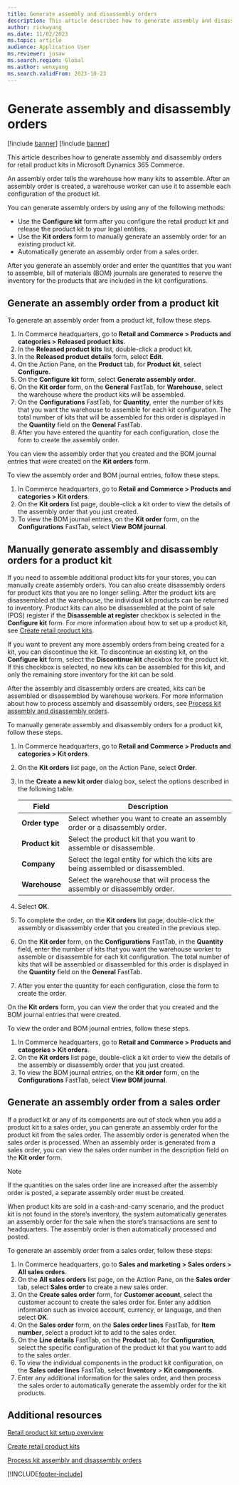 ```yaml
---
title: Generate assembly and disassembly orders
description: This article describes how to generate assembly and disassembly orders for retail product kits in Microsoft Dynamics 365 Commerce.
author: rickwyang
ms.date: 11/02/2023
ms.topic: article
audience: Application User
ms.reviewer: josaw
ms.search.region: Global
ms.author: wenxyang
ms.search.validFrom: 2023-10-23
---
```


# Generate assembly and disassembly orders


[!include [banner](includes/banner.md)]
[!include [banner](includes/preview-banner.md)]

This article describes how to generate assembly and disassembly orders for retail product kits in Microsoft Dynamics 365 Commerce.

An assembly order tells the warehouse how many kits to assemble. After an assembly order is created, a warehouse worker can use it to assemble each configuration of the product kit.

You can generate assembly orders by using any of the following methods:
  - Use the **Configure kit** form after you configure the retail product kit and release the product kit to your legal entities.
  - Use the **Kit orders** form to manually generate an assembly order for an existing product kit.
  - Automatically generate an assembly order from a sales order.

After you generate an assembly order and enter the quantities that you want to assemble, bill of materials (BOM) journals are generated to reserve the inventory for the products that are included in the kit configurations.

## Generate an assembly order from a product kit

To generate an assembly order from a product kit, follow these steps.

1. In Commerce headquarters, go to **Retail and Commerce \> Products and categories \> Released product kits**.
1. In the **Released product kits** list, double-click a product kit.
1. In the **Released product details** form, select **Edit**.
1. On the Action Pane, on the **Product** tab, for **Product kit**, select **Configure**.
1. On the **Configure kit** form, select **Generate assembly order**.
1. On the **Kit order** form, on the **General** FastTab, for **Warehouse**, select the warehouse where the product kits will be assembled.
1. On the **Configurations** FastTab, for **Quantity**, enter the number of kits that you want the warehouse to assemble for each kit configuration. The total number of kits that will be assembled for this order is displayed in the **Quantity** field on the **General** FastTab.
1. After you have entered the quantity for each configuration, close the form to create the assembly order.

You can view the assembly order that you created and the BOM journal entries that were created on the **Kit orders** form. 

To view the assembly order and BOM journal entries, follow these steps.

1. In Commerce headquarters, go to **Retail and Commerce \> Products and categories \> Kit orders**.
1. On the **Kit orders** list page, double-click a kit order to view the details of the assembly order that you just created.
1. To view the BOM journal entries, on the **Kit order** form, on the **Configurations** FastTab, select **View BOM journal**.

## Manually generate assembly and disassembly orders for a product kit

If you need to assemble additional product kits for your stores, you can manually create assembly orders. You can also create disassembly orders for product kits that you are no longer selling. After the product kits are disassembled at the warehouse, the individual kit products can be returned to inventory. Product kits can also be disassembled at the point of sale (POS) register if the **Disassemble at register** checkbox is selected in the **Configure kit** form. For more information about how to set up a product kit, see [Create retail product kits](./create-retail-product-kits.md).

If you want to prevent any more assembly orders from being created for a kit, you can discontinue the kit. To discontinue an existing kit, on the **Configure kit** form, select the **Discontinue kit** checkbox for the product kit. If this checkbox is selected, no new kits can be assembled for this kit, and only the remaining store inventory for the kit can be sold.

After the assembly and disassembly orders are created, kits can be assembled or disassembled by warehouse workers. For more information about how to process assembly and disassembly orders, see [Process kit assembly and disassembly orders](./process-kit-assembly-and-disassembly-orders.md).

To manually generate assembly and disassembly orders for a product kit, follow these steps.

1. In Commerce headquarters, go to **Retail and Commerce \> Products and categories \> Kit orders**.
1. On the **Kit orders** list page, on the Action Pane, select **Order**.
1. In the **Create a new kit order** dialog box, select the options described in the following table.

    | Field | Description |
    |-------|-------------|
    | **Order type** | Select whether you want to create an assembly order or a disassembly order. |
    | **Product kit** | Select the product kit that you want to assemble or disassemble. |
    | **Company** | Select the legal entity for which the kits are being assembled or disassembled. |
    | **Warehouse** | Select the warehouse that will process the assembly or disassembly order. |

1. Select **OK**.
1. To complete the order, on the **Kit orders** list page, double-click the assembly or disassembly order that you created in the previous step.
1. On the **Kit order** form, on the **Configurations** FastTab, in the **Quantity** field, enter the number of kits that you want the warehouse worker to assemble or disassemble for each kit configuration. The total number of kits that will be assembled or disassembled for this order is displayed in the **Quantity** field on the **General** FastTab.
1. After you enter the quantity for each configuration, close the form to create the order.

On the **Kit orders** form, you can view the order that you created and the BOM journal entries that were created. 

To view the order and BOM journal entries, follow these steps.

1. In Commerce headquarters, go to **Retail and Commerce \> Products and categories \> Kit orders**.
1. On the **Kit orders** list page, double-click a kit order to view the details of the assembly or disassembly order that you just created.
1. To view the BOM journal entries, on the **Kit order** form, on the **Configurations** FastTab, select **View BOM journal**.

## Generate an assembly order from a sales order

If a product kit or any of its components are out of stock when you add a product kit to a sales order, you can generate an assembly order for the product kit from the sales order. The assembly order is generated when the sales order is processed. When an assembly order is generated from a sales order, you can view the sales order number in the description field on the **Kit order** form.

> [!NOTE]
> If the quantities on the sales order line are increased after the assembly order is posted, a separate assembly order must be created.

When product kits are sold in a cash-and-carry scenario, and the product kit is not found in the store’s inventory, the system automatically generates an assembly order for the sale when the store’s transactions are sent to headquarters. The assembly order is then automatically processed and posted.

To generate an assembly order from a sales order, follow these steps:

1. In Commerce headquarters, go to **Sales and marketing \> Sales orders \> All sales orders**.
1. On the **All sales orders** list page, on the Action Pane, on the **Sales order** tab, select **Sales order** to create a new sales order.
1. On the **Create sales order** form, for **Customer account**, select the customer account to create the sales order for. Enter any addition information such as invoice account, currency, or language, and then select **OK**.
1. On the **Sales order** form, on the **Sales order lines** FastTab, for **Item number**, select a product kit to add to the sales order.
1. On the **Line details** FastTab, on the **Product** tab, for **Configuration**, select the specific configuration of the product kit that you want to add to the sales order.
1. To view the individual components in the product kit configuration, on the **Sales order lines** FastTab, select **Inventory** \> **Kit components**.
1. Enter any additional information for the sales order, and then process the sales order to automatically generate the assembly order for the kit products.

## Additional resources

[Retail product kit setup overview](retail-product-kit-setup.md)

[Create retail product kits](create-retail-product-kits.md)

[Process kit assembly and disassembly orders](process-kit-assembly-and-disassembly-orders.md)


[!INCLUDE[footer-include](../includes/footer-banner.md)]
